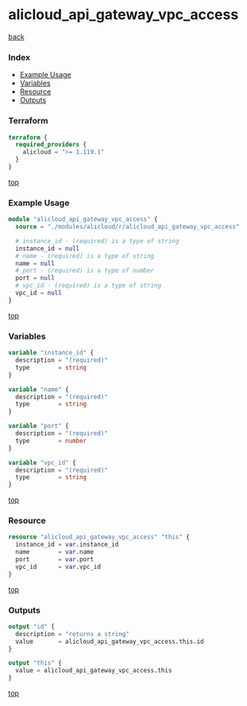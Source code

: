# alicloud_api_gateway_vpc_access

[back](../alicloud.md)

### Index

- [Example Usage](#example-usage)
- [Variables](#variables)
- [Resource](#resource)
- [Outputs](#outputs)

### Terraform

```terraform
terraform {
  required_providers {
    alicloud = ">= 1.119.1"
  }
}
```

[top](#index)

### Example Usage

```terraform
module "alicloud_api_gateway_vpc_access" {
  source = "./modules/alicloud/r/alicloud_api_gateway_vpc_access"

  # instance_id - (required) is a type of string
  instance_id = null
  # name - (required) is a type of string
  name = null
  # port - (required) is a type of number
  port = null
  # vpc_id - (required) is a type of string
  vpc_id = null
}
```

[top](#index)

### Variables

```terraform
variable "instance_id" {
  description = "(required)"
  type        = string
}

variable "name" {
  description = "(required)"
  type        = string
}

variable "port" {
  description = "(required)"
  type        = number
}

variable "vpc_id" {
  description = "(required)"
  type        = string
}
```

[top](#index)

### Resource

```terraform
resource "alicloud_api_gateway_vpc_access" "this" {
  instance_id = var.instance_id
  name        = var.name
  port        = var.port
  vpc_id      = var.vpc_id
}
```

[top](#index)

### Outputs

```terraform
output "id" {
  description = "returns a string"
  value       = alicloud_api_gateway_vpc_access.this.id
}

output "this" {
  value = alicloud_api_gateway_vpc_access.this
}
```

[top](#index)